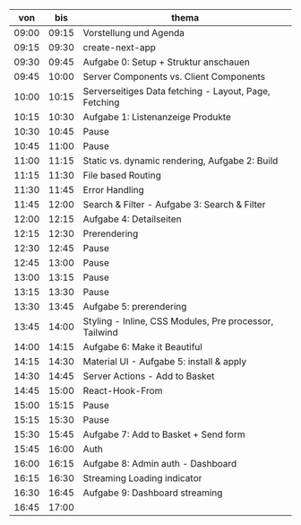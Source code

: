 | von   | bis   | thema                                                  |
| ----- | ----- | ------------------------------------------------------ |
| 09:00 | 09:15 | Vorstellung und Agenda                                 |
| 09:15 | 09:30 | create-next-app                                        |
| 09:30 | 09:45 | Aufgabe 0: Setup + Struktur anschauen                  |
| 09:45 | 10:00 | Server Components vs. Client Components                |
| 10:00 | 10:15 | Serverseitiges Data fetching - Layout, Page, Fetching  | Routing Groups mit (blabla) |
| 10:15 | 10:30 | Aufgabe 1: Listenanzeige Produkte                      |
| 10:30 | 10:45 | Pause                                                  |
| 10:45 | 11:00 | Pause                                                  |
| 11:00 | 11:15 | Static vs. dynamic rendering, Aufgabe 2: Build         |
| 11:15 | 11:30 | File based Routing                                     |
| 11:30 | 11:45 | Error Handling                                         |
| 11:45 | 12:00 | Search & Filter - Aufgabe 3: Search & Filter           |
| 12:00 | 12:15 | Aufgabe 4: Detailseiten                                |
| 12:15 | 12:30 | Prerendering                                           |
| 12:30 | 12:45 | Pause                                                  |
| 12:45 | 13:00 | Pause                                                  |
| 13:00 | 13:15 | Pause                                                  |
| 13:15 | 13:30 | Pause                                                  |
| 13:30 | 13:45 | Aufgabe 5: prerendering                                |
| 13:45 | 14:00 | Styling - Inline, CSS Modules, Pre processor, Tailwind |
| 14:00 | 14:15 | Aufgabe 6: Make it Beautiful                           |
| 14:15 | 14:30 | Material UI - Aufgabe 5: install & apply               |
| 14:30 | 14:45 | Server Actions - Add to Basket                         |
| 14:45 | 15:00 | React-Hook-From                                        |
| 15:00 | 15:15 | Pause                                                  |
| 15:15 | 15:30 | Pause                                                  |
| 15:30 | 15:45 | Aufgabe 7: Add to Basket + Send form                   |
| 15:45 | 16:00 | Auth                                                   |
| 16:00 | 16:15 | Aufgabe 8: Admin auth - Dashboard                      |
| 16:15 | 16:30 | Streaming Loading indicator                            |
| 16:30 | 16:45 | Aufgabe 9: Dashboard streaming                         |
| 16:45 | 17:00 |                                                        |






